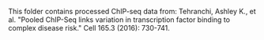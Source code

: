 This folder contains processed ChIP-seq data from:
Tehranchi, Ashley K., et al. "Pooled ChIP-Seq links variation in transcription factor binding to complex disease risk." Cell 165.3 (2016): 730-741.
